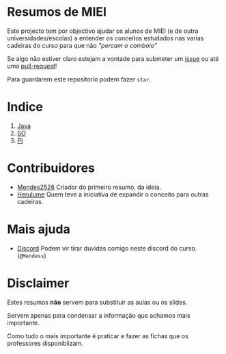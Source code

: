 # Resumos de MIEI
Este projecto tem por objectivo ajudar os alunos de MIEI (e de outra universidades/escolas) a entender os conceitos
 estudados nas varias cadeiras do curso para que não *"percam o comboio"*

Se algo não estiver claro estejam a vontade para submeter um [issue](https://github.com/Mendess2526/ResumosMIEI/issues)
 ou até uma [pull-request](https://github.com/Mendess2526/ResumosMIEI/pulls)!

Para guardarem este repositorio podem fazer `star`.

# Indice

 1. [Java](POO-Java/README.md)
 2. [SO](SO/README.md)
 3. [PI](PI-C/README.md)

# Contribuidores

 * [Mendes2526](https://github.com/Mendess2526)
    Criador do primeiro resumo, da ideia.
 * [Herulume](https://github.com/herulume)
    Quem teve a iniciativa de expandir o conceito para outras cadeiras.

# Mais ajuda
 * [Discord](https://discord.gg/Pqbzrcv)
    Podem vir tirar duvidas comigo neste discord do curso. (`@Mendess`)

# Disclaimer

Estes resumos **não** servem para substituir as aulas ou os slides.

Servem apenas para condensar a informação que achamos mais importante.

Como tudo o mais importante é praticar e fazer as fichas que os professores disponiblizam.

